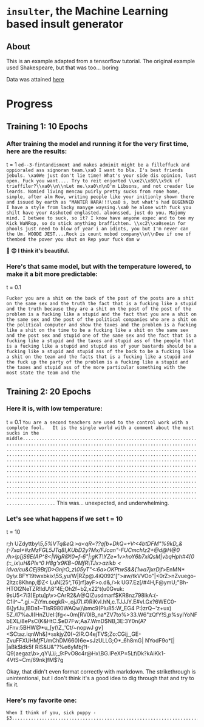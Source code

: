 # `insulter`, the Machine Learning based insult generator

## About
This is an example adapted from a tensorflow tutorial. The original example used Shakespeare, but that was too... boring

Data was attained [here](https://www.kaggle.com/c/detecting-insults-in-social-commentary/data?select=test_with_solutions.csv)

# Progress

## Training 1: 10 Epochs
### After training the model and running it for the very first time, here are the results:
t = 1
```ed--3-fintandisment and makes adminit might be a filleffuck and oppioraled ass signoran team.\xa0 I want to bla. I's best friends jebuls. \xa0We just don't lie time! What's your side dis opinion, lust open. Fuck you want.... Try to reit enjorted \\xe2\\x80\\x9ck of trieffiler?\\xa0\\n\\nLet me.\xa0\n\nO'm Libsons, and not creader lie leards. Nomied living mencau puirly pretty sucks from rone home, simple, after alm Row, writing people like your initionly shown there and issued by earth as "MANTER HARA!!!\xa0 s, but what's had BUGENNED I have a style from lacky manyge waysing.\xa0 he alone with fuck you shilt have your Asshoted englasted. aloonssed, just do you. Majomy mind. I betwee to suck, so it? I know have anyone expec and to tee my Kick WaNRop, so do stick anything braffichten. \\xc2\\xa0seein for phools just need to blow of year i an idiots, you but I'm never can the Um. WOODE JEST....Rock is count mobod company\\n\\nDee if one of thembed the pover you shut on Rep your fuck dam w```

**🥰 😍  I think it's beautiful.**

### Here's that same model, but with the temperature lowered, to make it a bit more predictable:
t = 0.1

```Fucker you are a shit on the back of the post of the posts are a shit on the same sex and the truth the fact that is a fucking like a stupid and the truth because they are a shit on the post of the post of the problem is a fucking like a stupid and the fact that you are a shit on the same sex and the post of the political companies who are a shit on the political computer and show the taxes and the problem is a fucking like a shit on the time to be a fucking like a shit on the same sex and the post sex and stupid one of the same sex and the fact that is a fucking like a stupid and the taxes and stupid ass of the people that is a fucking like a stupid and stupid ass of your bastards should be a fucking like a stupid and stupid ass of the back to be a fucking like a shit on the team and the facts that is a fucking like a stupid and the fuck up the party of the problem is a fucking like a stupid and the taxes and stupid ass of the more particular something with the most state the team and the```

## Training 2: 20 Epochs
### Here it is, with low temperature:
t = 0.1
```You are a second teachers are used to the control work with a complete fool.   It is the single world with a comment about the most sucks in the middle....................................................................................................................................................................................................................................................................................................................................................................................................................................................................................................................................................................................................................................................................................................................................................................................................................................................................................```
This was... unexpected, and underwhelming.

### Let's see what happens if we set t = 10
t = 10

r;h UZdyttb*y\5,5%VTq&eQ.>a<qR=??*q[b+DkQ=+V:<4btDFM"%9kD_&(-7xaI+#zMzFGL5JTq8I,KUbD2y\?Mx/FJcan"-FUCmch!z2+@d@H@0 /h>!p[jS6E(AP^8<|WgR@!0=f-6"|:gKT\YZe=1v>hoY6b7xi*QsM|vbqHph#4[0 (::_ix\uH&Plx^0 H8g'x9KB\~0MfR\TJx>azikb$<idv$a/cu&CEj9Bt]D>GnjrO_z\05yT"<:6a\>OKPtwS&&[1wa7jxrD*jf>EnMN* 0y\v.BFY19twxbkix\5S,yu/W|RZp@.4iQ092'[">aw/tkVVOo"|<0rZ>nZvuego-2ltzc8Khnp,@Z< LuN\[25^,T6]rf]ayF>o.d&,/>k UG7.Ez[/#4H,F@ymU;"Bh-HTOl2NeTZR!ldU\8"4E;Oh2f~b2,x22't(u0Gvuk: 9sU5<7i3)Eptu]p\v>CArR2&A@QIZusdmarf$KR8nz798lkA:(-C1il^~".gi.~Z\Ym.oegkR~_ojJ7l.#)RiKvI.hN,c.TJJJY.E#vI.Gx?6WEC0-6\]yfJu,lBDa1~TlsR980WAQw)\bmc9(Plu85:W_EG4 P:)zrQ~'z+ux) 5Z./I7%aJI(HnZUeI:]fg<~0m[RV0IB_na*ZV7to%>33.W6"zQfY!S,p%syIYoNFbEXL/8ePsC(K&HtC.$eD7Fw;Aa7.WmD$NB,3E:3Y0n(A?JFnv:5BHW@*u_[y(\Z\_'Ct/~nopwJ $gv$]<SCtaz.iqnWh&]+sskjyZ0(~2IR.O4ejTVS;Zo:CGij_,GE-ZvuFFXUHM*fFU*mChDM660)6e=sJzULLG;O*_6h8mG| NYodF9o*[| |aBk$ldk5f RIS&U&"?%e6yMbj?I-Q9)aegaz\b>,qY\L\i;_9:PvO8c4r@Hx\BG.lPeXP=5Lt\Dk?kAiKk1-4VtS~Cm/69nk]fM$?g

Okay, that didn't even format correctly with markdown. The strikethrough is unintentional, but I don't think it's a good idea to dig through that and try to fix it.

### Here's my favorite one:
```
When I think of you, sick puppy - $3.........................................................................................................................................................................................................................................................................................................................................................................................................................................................................................................................................................................................................................................................................................................................................................................................................................................................................................................................................................................................................................
```
